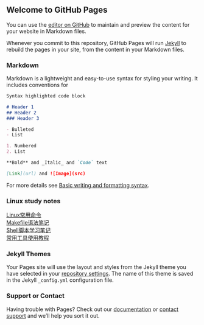 ## Welcome to GitHub Pages

You can use the [editor on GitHub](https://github.com/zhjping/zhjping.github.io/edit/main/index.md) to maintain and preview the content for your website in Markdown files.

Whenever you commit to this repository, GitHub Pages will run [Jekyll](https://jekyllrb.com/) to rebuild the pages in your site, from the content in your Markdown files.

### Markdown

Markdown is a lightweight and easy-to-use syntax for styling your writing. It includes conventions for

```markdown
Syntax highlighted code block

# Header 1
## Header 2
### Header 3

- Bulleted
- List

1. Numbered
2. List

**Bold** and _Italic_ and `Code` text

[Link](url) and ![Image](src)
```

For more details see [Basic writing and formatting syntax](https://docs.github.com/en/github/writing-on-github/getting-started-with-writing-and-formatting-on-github/basic-writing-and-formatting-syntax).

### Linux study notes
[Linux常用命令](https://github.com/zhjping/linux_study_notes/blob/master/Linux%E5%B8%B8%E7%94%A8%E5%91%BD%E4%BB%A4.md)  
[Makefile语法笔记](https://github.com/zhjping/linux_study_notes/blob/master/Makefile%E8%AF%AD%E6%B3%95%E7%AC%94%E8%AE%B0.md)  
[Shell脚本学习笔记](https://github.com/zhjping/linux_study_notes/blob/master/Shell%E8%84%9A%E6%9C%AC%E5%AD%A6%E4%B9%A0%E7%AC%94%E8%AE%B0.md)  
[常用工具使用教程](https://github.com/zhjping/linux_study_notes/blob/master/%E5%B8%B8%E7%94%A8%E5%B7%A5%E5%85%B7%E4%BD%BF%E7%94%A8%E6%95%99%E7%A8%8B.md)  

### Jekyll Themes

Your Pages site will use the layout and styles from the Jekyll theme you have selected in your [repository settings](https://github.com/zhjping/zhjping.github.io/settings/pages). The name of this theme is saved in the Jekyll `_config.yml` configuration file.

### Support or Contact

Having trouble with Pages? Check out our [documentation](https://docs.github.com/categories/github-pages-basics/) or [contact support](https://support.github.com/contact) and we’ll help you sort it out.
